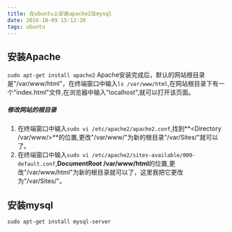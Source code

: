 ```yaml
---
title: 在ubuntu上安装apache2及mysql
date: 2016-10-09 15:12:20
tags: ubuntu
---
```

## 安装Apache
``sudo apt-get install apache2``
Apache安装完成后，默认的网站根目录是"/var/www/html"，在终端窗口中输入``ls /var/www/html``,在网站根目录下有一个"index.html"文件,在浏览器中输入"localhost",就可以打开该页面。
##### 修改网站的根目录
1. 在终端窗口中输入``sudo vi /etc/apache2/apache2.conf``,找到**<Directory /var/www/>**的位置,更改"/var/www/"为新的根目录"/var/Sites/"就可以了。
2. 在终端窗口中输入``sudo vi /etc/apache2/sites-available/000-default.conf``,**DocumentRoot /var/www/html**的位置,更改"/var/www/html"为新的根目录就可以了，这里我把它更改为"/var/Sites/"。

## 安装mysql
``sudo apt-get install mysql-server``